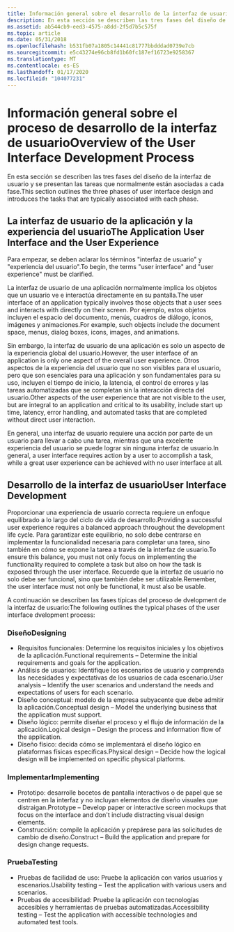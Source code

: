 ```yaml
---
title: Información general sobre el desarrollo de la interfaz de usuario
description: En esta sección se describen las tres fases del diseño de la interfaz de usuario y se presentan las tareas que normalmente están asociadas a cada fase.
ms.assetid: ab544cb9-eed3-4575-a8dd-2f5d7b5c575f
ms.topic: article
ms.date: 05/31/2018
ms.openlocfilehash: b531fb07a1805c14441c81777bbdddad0739e7cb
ms.sourcegitcommit: e5c43274e96cb8fd1b60fc187ef16723e9258367
ms.translationtype: MT
ms.contentlocale: es-ES
ms.lasthandoff: 01/17/2020
ms.locfileid: "104077231"
---
```

# <a name="overview-of-the-user-interface-development-process"></a><span data-ttu-id="b355f-103">Información general sobre el proceso de desarrollo de la interfaz de usuario</span><span class="sxs-lookup"><span data-stu-id="b355f-103">Overview of the User Interface Development Process</span></span>

<span data-ttu-id="b355f-104">En esta sección se describen las tres fases del diseño de la interfaz de usuario y se presentan las tareas que normalmente están asociadas a cada fase.</span><span class="sxs-lookup"><span data-stu-id="b355f-104">This section outlines the three phases of user interface design and introduces the tasks that are typically associated with each phase.</span></span>

## <a name="the-application-user-interface-and-the-user-experience"></a><span data-ttu-id="b355f-105">La interfaz de usuario de la aplicación y la experiencia del usuario</span><span class="sxs-lookup"><span data-stu-id="b355f-105">The Application User Interface and the User Experience</span></span>

<span data-ttu-id="b355f-106">Para empezar, se deben aclarar los términos "interfaz de usuario" y "experiencia del usuario".</span><span class="sxs-lookup"><span data-stu-id="b355f-106">To begin, the terms "user interface" and "user experience" must be clarified.</span></span>

<span data-ttu-id="b355f-107">La interfaz de usuario de una aplicación normalmente implica los objetos que un usuario ve e interactúa directamente en su pantalla.</span><span class="sxs-lookup"><span data-stu-id="b355f-107">The user interface of an application typically involves those objects that a user sees and interacts with directly on their screen.</span></span> <span data-ttu-id="b355f-108">Por ejemplo, estos objetos incluyen el espacio del documento, menús, cuadros de diálogo, iconos, imágenes y animaciones.</span><span class="sxs-lookup"><span data-stu-id="b355f-108">For example, such objects include the document space, menus, dialog boxes, icons, images, and animations.</span></span>

<span data-ttu-id="b355f-109">Sin embargo, la interfaz de usuario de una aplicación es solo un aspecto de la experiencia global del usuario.</span><span class="sxs-lookup"><span data-stu-id="b355f-109">However, the user interface of an application is only one aspect of the overall user experience.</span></span> <span data-ttu-id="b355f-110">Otros aspectos de la experiencia del usuario que no son visibles para el usuario, pero que son esenciales para una aplicación y son fundamentales para su uso, incluyen el tiempo de inicio, la latencia, el control de errores y las tareas automatizadas que se completan sin la interacción directa del usuario.</span><span class="sxs-lookup"><span data-stu-id="b355f-110">Other aspects of the user experience that are not visible to the user, but are integral to an application and critical to its usability, include start up time, latency, error handling, and automated tasks that are completed without direct user interaction.</span></span>

<span data-ttu-id="b355f-111">En general, una interfaz de usuario requiere una acción por parte de un usuario para llevar a cabo una tarea, mientras que una excelente experiencia del usuario se puede lograr sin ninguna interfaz de usuario.</span><span class="sxs-lookup"><span data-stu-id="b355f-111">In general, a user interface requires action by a user to accomplish a task, while a great user experience can be achieved with no user interface at all.</span></span>

## <a name="user-interface-development"></a><span data-ttu-id="b355f-112">Desarrollo de la interfaz de usuario</span><span class="sxs-lookup"><span data-stu-id="b355f-112">User Interface Development</span></span>

<span data-ttu-id="b355f-113">Proporcionar una experiencia de usuario correcta requiere un enfoque equilibrado a lo largo del ciclo de vida de desarrollo.</span><span class="sxs-lookup"><span data-stu-id="b355f-113">Providing a successful user experience requires a balanced approach throughout the development life cycle.</span></span> <span data-ttu-id="b355f-114">Para garantizar este equilibrio, no solo debe centrarse en implementar la funcionalidad necesaria para completar una tarea, sino también en cómo se expone la tarea a través de la interfaz de usuario.</span><span class="sxs-lookup"><span data-stu-id="b355f-114">To ensure this balance, you must not only focus on implementing the functionality required to complete a task but also on how the task is exposed through the user interface.</span></span> <span data-ttu-id="b355f-115">Recuerde que la interfaz de usuario no solo debe ser funcional, sino que también debe ser utilizable.</span><span class="sxs-lookup"><span data-stu-id="b355f-115">Remember, the user interface must not only be functional, it must also be usable.</span></span>

<span data-ttu-id="b355f-116">A continuación se describen las fases típicas del proceso de dvelopment de la interfaz de usuario:</span><span class="sxs-lookup"><span data-stu-id="b355f-116">The following outlines the typical phases of the user interface dvelopment process:</span></span>

### <a name="designing"></a><span data-ttu-id="b355f-117">Diseño</span><span class="sxs-lookup"><span data-stu-id="b355f-117">Designing</span></span>

-   <span data-ttu-id="b355f-118">Requisitos funcionales: Determine los requisitos iniciales y los objetivos de la aplicación.</span><span class="sxs-lookup"><span data-stu-id="b355f-118">Functional requirements – Determine the initial requirements and goals for the application.</span></span>
-   <span data-ttu-id="b355f-119">Análisis de usuarios: Identifique los escenarios de usuario y comprenda las necesidades y expectativas de los usuarios de cada escenario.</span><span class="sxs-lookup"><span data-stu-id="b355f-119">User analysis – Identify the user scenarios and understand the needs and expectations of users for each scenario.</span></span>
-   <span data-ttu-id="b355f-120">Diseño conceptual: modelo de la empresa subyacente que debe admitir la aplicación.</span><span class="sxs-lookup"><span data-stu-id="b355f-120">Conceptual design – Model the underlying business that the application must support.</span></span>
-   <span data-ttu-id="b355f-121">Diseño lógico: permite diseñar el proceso y el flujo de información de la aplicación.</span><span class="sxs-lookup"><span data-stu-id="b355f-121">Logical design – Design the process and information flow of the application.</span></span>
-   <span data-ttu-id="b355f-122">Diseño físico: decida cómo se implementará el diseño lógico en plataformas físicas específicas.</span><span class="sxs-lookup"><span data-stu-id="b355f-122">Physical design – Decide how the logical design will be implemented on specific physical platforms.</span></span>

### <a name="implementing"></a><span data-ttu-id="b355f-123">Implementar</span><span class="sxs-lookup"><span data-stu-id="b355f-123">Implementing</span></span>

-   <span data-ttu-id="b355f-124">Prototipo: desarrolle bocetos de pantalla interactivos o de papel que se centren en la interfaz y no incluyan elementos de diseño visuales que distraigan.</span><span class="sxs-lookup"><span data-stu-id="b355f-124">Prototype – Develop paper or interactive screen mockups that focus on the interface and don't include distracting visual design elements.</span></span>
-   <span data-ttu-id="b355f-125">Construcción: compile la aplicación y prepárese para las solicitudes de cambio de diseño.</span><span class="sxs-lookup"><span data-stu-id="b355f-125">Construct – Build the application and prepare for design change requests.</span></span>

### <a name="testing"></a><span data-ttu-id="b355f-126">Prueba</span><span class="sxs-lookup"><span data-stu-id="b355f-126">Testing</span></span>

-   <span data-ttu-id="b355f-127">Pruebas de facilidad de uso: Pruebe la aplicación con varios usuarios y escenarios.</span><span class="sxs-lookup"><span data-stu-id="b355f-127">Usability testing – Test the application with various users and scenarios.</span></span>
-   <span data-ttu-id="b355f-128">Pruebas de accesibilidad: Pruebe la aplicación con tecnologías accesibles y herramientas de pruebas automatizadas.</span><span class="sxs-lookup"><span data-stu-id="b355f-128">Accessibility testing – Test the application with accessible technologies and automated test tools.</span></span>

 

 




